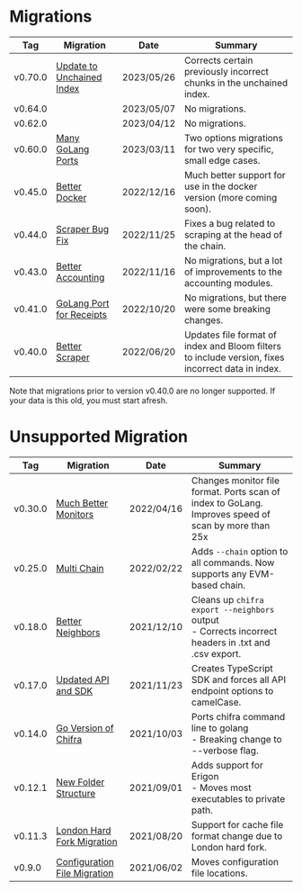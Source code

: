 # Migrations

| Tag     | Migration                                                                                                                      | Date       | Summary                                                                                           |
| ------- | ------------------------------------------------------------------------------------------------------------------------------ | ---------- | ------------------------------------------------------------------------------------------------- |
| v0.70.0 | [Update to Unchained Index](https://github.com/TrueBlocks/trueblocks-core/blob/develop/src/other/migrations/README-v0.70.0.md) | 2023/05/26 | Corrects certain previously incorrect chunks in the unchained index.                              |
| v0.64.0 |                                                                                                                                | 2023/05/07 | No migrations.                                                                                    |
| v0.62.0 |                                                                                                                                | 2023/04/12 | No migrations.                                                                                    |
| v0.60.0 | [Many GoLang Ports](https://github.com/TrueBlocks/trueblocks-core/blob/develop/src/other/migrations/README-v0.60.0.md)         | 2023/03/11 | Two options migrations for two very specific, small edge cases.                                   |
| v0.45.0 | [Better Docker](https://github.com/TrueBlocks/trueblocks-core/blob/develop/src/other/migrations/README-v0.45.0.md)             | 2022/12/16 | Much better support for use in the docker version (more coming soon).                             |
| v0.44.0 | [Scraper Bug Fix](https://github.com/TrueBlocks/trueblocks-core/blob/develop/src/other/migrations/README-v0.44.0.md)           | 2022/11/25 | Fixes a bug related to scraping at the head of the chain.                                         |
| v0.43.0 | [Better Accounting](https://github.com/TrueBlocks/trueblocks-core/blob/master/CHANGES.md#v0430)                                | 2022/11/16 | No migrations, but a lot of improvements to the accounting modules.                               |
| v0.41.0 | [GoLang Port for Receipts](https://github.com/TrueBlocks/trueblocks-core/blob/master/CHANGES.md#v0410)                         | 2022/10/20 | No migrations, but there were some breaking changes.                                              |
| v0.40.0 | [Better Scraper](https://github.com/TrueBlocks/trueblocks-core/blob/develop/src/other/migrations/README-v0.40.0.md)            | 2022/06/20 | Updates file format of index and Bloom filters to include version, fixes incorrect data in index. |


Note that migrations prior to version v0.40.0 are no longer supported. If your data is this old, you must start afresh.
# Unsupported Migration

| Tag     | Migration                                                                                                                         | Date       | Summary                                                                                                 |
| ------- | --------------------------------------------------------------------------------------------------------------------------------- | ---------- | ------------------------------------------------------------------------------------------------------- |
| v0.30.0 | [Much Better Monitors](https://github.com/TrueBlocks/trueblocks-core/blob/develop/src/other/migrations/README-v0.30.0.md)         | 2022/04/16 | Changes monitor file format. Ports scan of index to GoLang. Improves speed of scan by more than 25x     |
| v0.25.0 | [Multi Chain](https://github.com/TrueBlocks/trueblocks-core/blob/develop/src/other/migrations/README-v0.25.0.md)                  | 2022/02/22 | Adds `--chain` option to all commands. Now supports any EVM-based chain.                                |
| v0.18.0 | [Better Neighbors](https://github.com/TrueBlocks/trueblocks-core/blob/develop/src/other/migrations/README-v0.18.0.md)             | 2021/12/10 | Cleans up `chifra export --neighbors` output<br />- Corrects incorrect headers in .txt and .csv export. |
| v0.17.0 | [Updated API and SDK](https://github.com/TrueBlocks/trueblocks-core/blob/develop/src/other/migrations/README-v0.17.0.md)          | 2021/11/23 | Creates TypeScript SDK and forces all API endpoint options to camelCase.                                |
| v0.14.0 | [Go Version of Chifra](https://github.com/TrueBlocks/trueblocks-core/blob/develop/src/other/migrations/README-v0.14.0.md)         | 2021/10/03 | Ports chifra command line to golang<br />- Breaking change to --verbose flag.                           |
| v0.12.1 | [New Folder Structure](https://github.com/TrueBlocks/trueblocks-core/blob/develop/src/other/migrations/README-v0.12.1.md)         | 2021/09/01 | Adds support for Erigon<br />- Moves most executables to private path.                                  |
| v0.11.3 | [London Hard Fork Migration](https://github.com/TrueBlocks/trueblocks-core/blob/develop/src/other/migrations/README-v0.11.3.md)   | 2021/08/20 | Support for cache file format change due to London hard fork.                                           |
| v0.9.0  | [Configuration File Migration](https://github.com/TrueBlocks/trueblocks-core/blob/develop/src/other/migrations/README-v0.09.0.md) | 2021/06/02 | Moves configuration file locations.                                                                     |
